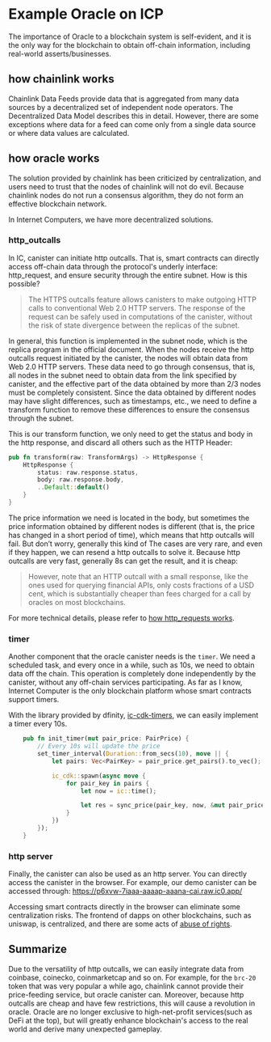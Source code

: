 # Example Oracle on ICP

The importance of Oracle to a blockchain system is self-evident, and it is the only way for the blockchain to obtain off-chain information, including real-world asserts/businesses.

## how chainlink works

Chainlink Data Feeds provide data that is aggregated from many data sources by a decentralized set of independent node operators. The Decentralized Data Model describes this in detail. However, there are some exceptions where data for a feed can come only from a single data source or where data values are calculated.

## how oracle works
The solution provided by chainlink has been criticized by centralization, and users need to trust that the nodes of chainlink will not do evil. Because chainlink nodes do not run a consensus algorithm, they do not form an effective blockchain network.

In Internet Computers, we have more decentralized solutions.

### http_outcalls

In IC, canister can initiate http outcalls. That is, smart contracts can directly access off-chain data through the protocol's underly interface: http_request, and ensure security through the entire subnet. How is this possible?

> The HTTPS outcalls feature allows canisters to make outgoing HTTP calls to conventional Web 2.0 HTTP servers. The response of the request can be safely used in computations of the canister, without the risk of state divergence between the replicas of the subnet.

In general, this function is implemented in the subnet node, which is the replica program in the official document. When the nodes receive the http outcalls request initiated by the canister, the nodes will obtain data from Web 2.0 HTTP servers. These data need to go through consensus, that is, all nodes in the subnet need to obtain data from the link specified by canister, and the effective part of the data obtained by more than 2/3 nodes must be completely consistent. Since the data obtained by different nodes may have slight differences, such as timestamps, etc., we need to define a transform function to remove these differences to ensure the consensus through the subnet.

This is our transform function, we only need to get the status and body in the http response, and discard all others such as the HTTP Header:

```rs
pub fn transform(raw: TransformArgs) -> HttpResponse {
    HttpResponse {
        status: raw.response.status,
        body: raw.response.body,
        ..Default::default()
    }
}
```

The price information we need is located in the body, but sometimes the price information obtained by different nodes is different (that is, the price has changed in a short period of time), which means that http outcalls will fail. But don’t worry, generally this kind of The cases are very rare, and even if they happen, we can resend a http outcalls to solve it. Because http outcalls are very fast, generally 8s can get the result, and it is cheap:

> However, note that an HTTP outcall with a small response, like the ones used for querying financial APIs, only costs fractions of a USD cent, which is substantially cheaper than fees charged for a call by oracles on most blockchains.


For more technical details, please refer to [how http_requests works](https://internetcomputer.org/docs/current/developer-docs/integrations/http_requests/http_requests-how-it-works).

### timer

Another component that the oracle canister needs is the `timer`. We need a scheduled task, and every once in a while, such as 10s, we need to obtain data off the chain. This operation is completely done independently by the canister, without any off-chain services participating. As far as I know, Internet Computer is the only blockchain platform whose smart contracts support timers.

With the library provided by dfinity, [ic-cdk-timers](https://github.com/dfinity/cdk-rs/tree/main/src/ic-cdk-timers), we can easily implement a timer every 10s.

```rs
    pub fn init_timer(mut pair_price: PairPrice) {
        // Every 10s will update the price
        set_timer_interval(Duration::from_secs(10), move || {
            let pairs: Vec<PairKey> = pair_price.get_pairs().to_vec();

            ic_cdk::spawn(async move {
                for pair_key in pairs {
                    let now = ic::time();

                    let res = sync_price(pair_key, now, &mut pair_price).await;
                }
            })
        });
    }
```

### http server

Finally, the canister can also be used as an http server. You can directly access the canister in the browser. For example, our demo canister can be accessed through: https://p6xvw-7iaaa-aaaap-aaana-cai.raw.ic0.app/

Accessing smart contracts directly in the browser can eliminate some centralization risks. The frontend of dapps on other blockchains, such as uniswap, is centralized, and there are some acts of [abuse of rights](https://www.coindesk.com/tech/2022/08/22/popular-uniswap-frontend-blocks-over-250-crypto-addresses-related-to-defi-crimes/).

## Summarize

Due to the versatility of http outcalls, we can easily integrate data from coinbase, coinecko, coinmarketcap and so on. For example, for the `brc-20` token that was very popular a while ago, chainlink cannot provide their price-feeding service, but oracle canister can. Moreover, because http outcalls are cheap and have few restrictions, this will cause a revolution in oracle. Oracle are no longer exclusive to high-net-profit services(such as DeFi at the top), but will greatly enhance blockchain's access to the real world and derive many unexpected gameplay.
